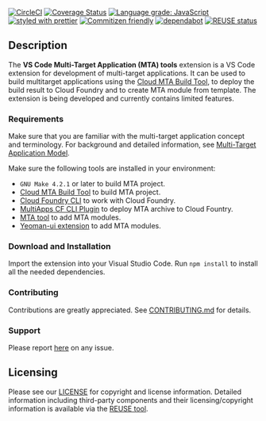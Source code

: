 [![CircleCI](https://circleci.com/gh/SAP/vscode-mta-tools.svg?style=svg)](https://circleci.com/gh/SAP/vscode-mta-tools)
[![Coverage Status](https://coveralls.io/repos/github/SAP/vscode-mta-tools/badge.svg?branch=master)](https://coveralls.io/github/SAP/vscode-mta-tools?branch=master)
[![Language grade: JavaScript](https://img.shields.io/lgtm/grade/javascript/g/SAP/vscode-mta-tools.svg?logo=lgtm&logoWidth=18)](https://lgtm.com/projects/g/SAP/vscode-mta-tools/context:javascript)
[![styled with prettier](https://img.shields.io/badge/styled_with-prettier-ff69b4.svg)](https://github.com/prettier/prettier)
[![Commitizen friendly](https://img.shields.io/badge/commitizen-friendly-brightgreen.svg)](http://commitizen.github.io/cz-cli/)
[![dependabot](https://api.dependabot.com/badges/status?host=github&repo=SAP/vscode-mta-tools)](https://dependabot.com/)
[![REUSE status](https://api.reuse.software/badge/github.com/SAP/vscode-mta-tools)](https://api.reuse.software/info/github.com/SAP/vscode-mta-tools)

## Description

The **VS Code Multi-Target Application (MTA) tools** extension is a VS Code extension for development of multi-target applications.
It can be used to build multitarget applications using the [Cloud MTA Build Tool](https://github.com/SAP/cloud-mta-build-tool), to deploy the build result to Cloud Foundry and to create MTA module from template.
The extension is being developed and currently contains limited features.

### Requirements

Make sure that you are familiar with the multi-target application concept and terminology. For background and detailed information, see [Multi-Target Application Model](https://www.sap.com/documents/2016/06/e2f618e4-757c-0010-82c7-eda71af511fa.html).

Make sure the following tools are installed in your environment:

- `GNU Make 4.2.1` or later to build MTA project.
- [Cloud MTA Build Tool](https://github.com/SAP/cloud-mta-build-tool) to build MTA project.
- [Cloud Foundry CLI](https://github.com/cloudfoundry/cli) to work with Cloud Foundry.
- [MultiApps CF CLI Plugin](https://github.com/cloudfoundry-incubator/multiapps-cli-plugin) to deploy MTA archive to Cloud Fountry.
- [MTA tool](https://github.com/SAP/cloud-mta) to add MTA modules.
- [Yeoman-ui extension](https://github.com/SAP/yeoman-ui) to add MTA modules.

### Download and Installation

Import the extension into your Visual Studio Code.
Run `npm install` to install all the needed dependencies.

### Contributing

Contributions are greatly appreciated.
See [CONTRIBUTING.md](https://github.com/SAP/vscode-mta-tools/blob/master/.github/CONTRIBUTING.md) for details.

### Support

Please report [here](https://github.com/SAP/vscode-mta-tools/issues) on any issue.

## Licensing

Please see our [LICENSE](https://github.com/SAP/vscode-mta-tools/LICENSE) for copyright and license information. Detailed information including third-party components and their licensing/copyright information is available via the [REUSE tool](https://api.reuse.software/info/github.com/SAP/vscode-mta-tools).
